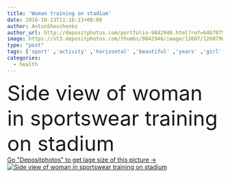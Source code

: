 ```yaml
---
title: 'Woman training on stadium'
date: 2016-10-13T11:16:13+00:00
author: AntonShevchenko
author_url: http://depositphotos.com/portfolio-9842946.html?ref=64678756
image: https://st3.depositphotos.com/thumbs/9842946/image/12607/126079840/api_thumb_450.jpg?forcejpeg=true
type: "post"
tags: ['sport' ,'activity' ,'horizontal' ,'beautiful' ,'years' ,'girl' ,'female' ,'young' ,'outdoors' ,'caucasian' ,'health' ,'healthy' ,'brunette' ,'active' ,'legs' ,'woman' ,'lifestyle' ,'fit' ,'fitness' ,'exercise' ,'outside' ,'athlete' ,'stadium' ,'training' ,'wellness' ,'daylight' ,'sneakers' ,'Stretching' ,'athletic' ,'workout' ,'ukrainian' ,'cardio' ,'sporty' ,'sportswear' ,'33' ,'side view' ,'Warming Up' ,'warm up' ]
categories: 
  - health
---
```

<div aling="center">
            <font size="60"> Side view of woman in sportswear training on stadium</font>   
</div>
<div>
    <a href='https://depositphotos.com/126079840/stock-photo-woman-training-on-stadium.html?ref=64678756' target=_blank > Go "Depositphotos" to get lage size of this picture ->
        <img href='https://depositphotos.com/126079840/stock-photo-woman-training-on-stadium.html?ref=64678756' src='https://st3.depositphotos.com/9842946/12607/i/950/depositphotos_126079840-stock-photo-woman-training-on-stadium.jpg?forcejpeg=true' alt='Side view of woman in sportswear training on stadium' >
    </a>
</div>
